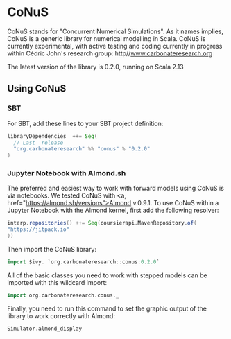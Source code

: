 # CoNuS
CoNuS stands for "Concurrent Numerical Simulations". As it names implies, CoNuS is a generic library for numerical modelling in Scala. CoNuS is currently experimental, with active testing and coding currently in progress within Cédric John's research group: http//www.carbonateresearch.org 

The latest version of the library is 0.2.0, running on Scala 2.13

## Using CoNuS

### SBT

For SBT, add these lines to your SBT project definition:

```scala
libraryDependencies  ++= Seq(
  // Last  release
  "org.carbonateresearch" %% "conus" % "0.2.0"
)
```

### Jupyter Notebook with Almond.sh

The preferred and easiest way to work with forward models using CoNuS is via notebooks. We tested CoNuS with <a, href="https://almond.sh/versions">Almond v.0.9.1</a>. To use CoNuS within a Jupyter Notebook with the Almond kernel, first add the following resolver:

```scala
interp.repositories() ++= Seq(coursierapi.MavenRepository.of(
"https://jitpack.io"
))
```
Then import the CoNuS library:

```scala
import $ivy. `org.carbonateresearch::conus:0.2.0`
```
All of the basic classes you need to work with stepped models can be imported with this wildcard import:

```scala
import org.carbonateresearch.conus._
```
Finally, you need to run this command to set the graphic output of the library to work correctly with Almond:
```scala
Simulator.almond_display
```
